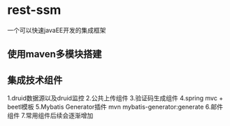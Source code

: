 # rest-ssm
一个可以快速javaEE开发的集成框架

## 使用maven多模块搭建
## 集成技术组件
1.druid数据源以及druid监控
2.公共上传组件
3.验证码生成组件
4.spring mvc + beetl模板
5.Mybatis Generator插件 mvn mybatis-generator:generate
6.邮件组件
7.常用组件后续会逐渐增加